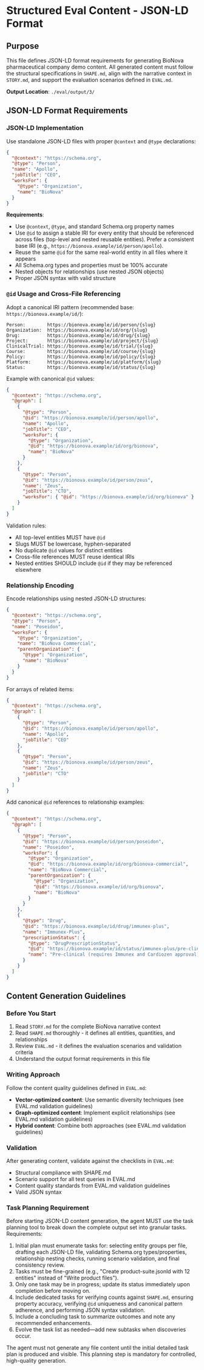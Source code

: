 # Structured Eval Content - JSON-LD Format

## Purpose

This file defines JSON-LD format requirements for generating BioNova
pharmaceutical company demo content. All generated content must follow the
structural specifications in `SHAPE.md`, align with the narrative context in
`STORY.md`, and support the evaluation scenarios defined in `EVAL.md`.

**Output Location**: `./eval/output/3/`

## JSON-LD Format Requirements

### JSON-LD Implementation

Use standalone JSON-LD files with proper `@context` and `@type` declarations:

```json
{
  "@context": "https://schema.org",
  "@type": "Person",
  "name": "Apollo",
  "jobTitle": "CEO",
  "worksFor": {
    "@type": "Organization",
    "name": "BioNova"
  }
}
```

**Requirements**:

- Use `@context`, `@type`, and standard Schema.org property names
- Use `@id` to assign a stable IRI for every entity that should be referenced
  across files (top-level and nested reusable entities). Prefer a consistent
  base IRI (e.g., `https://bionova.example/id/person/apollo`).
- Reuse the same `@id` for the same real-world entity in all files where it
  appears
- All Schema.org types and properties must be 100% accurate
- Nested objects for relationships (use nested JSON objects)
- Proper JSON syntax with valid structure

### `@id` Usage and Cross-File Referencing

Adopt a canonical IRI pattern (recommended base: `https://bionova.example/id/`):

```text
Person:        https://bionova.example/id/person/{slug}
Organization:  https://bionova.example/id/org/{slug}
Drug:          https://bionova.example/id/drug/{slug}
Project:       https://bionova.example/id/project/{slug}
ClinicalTrial: https://bionova.example/id/trial/{slug}
Course:        https://bionova.example/id/course/{slug}
Policy:        https://bionova.example/id/policy/{slug}
Platform:      https://bionova.example/id/platform/{slug}
Status:        https://bionova.example/id/status/{slug}
```

Example with canonical `@id` values:

```json
{
  "@context": "https://schema.org",
  "@graph": [
    {
      "@type": "Person",
      "@id": "https://bionova.example/id/person/apollo",
      "name": "Apollo",
      "jobTitle": "CEO",
      "worksFor": {
        "@type": "Organization",
        "@id": "https://bionova.example/id/org/bionova",
        "name": "BioNova"
      }
    },
    {
      "@type": "Person",
      "@id": "https://bionova.example/id/person/zeus",
      "name": "Zeus",
      "jobTitle": "CTO",
      "worksFor": { "@id": "https://bionova.example/id/org/bionova" }
    }
  ]
}
```

Validation rules:

- All top-level entities MUST have `@id`
- Slugs MUST be lowercase, hyphen-separated
- No duplicate `@id` values for distinct entities
- Cross-file references MUST reuse identical IRIs
- Nested entities SHOULD include `@id` if they may be referenced elsewhere

### Relationship Encoding

Encode relationships using nested JSON-LD structures:

```json
{
  "@context": "https://schema.org",
  "@type": "Person",
  "name": "Poseidon",
  "worksFor": {
    "@type": "Organization",
    "name": "BioNova Commercial",
    "parentOrganization": {
      "@type": "Organization",
      "name": "BioNova"
    }
  }
}
```

For arrays of related items:

```json
{
  "@context": "https://schema.org",
  "@graph": [
    {
      "@type": "Person",
      "@id": "https://bionova.example/id/person/apollo",
      "name": "Apollo",
      "jobTitle": "CEO"
    },
    {
      "@type": "Person",
      "@id": "https://bionova.example/id/person/zeus",
      "name": "Zeus",
      "jobTitle": "CTO"
    }
  ]
}
```

Add canonical `@id` references to relationship examples:

```json
{
  "@context": "https://schema.org",
  "@graph": [
    {
      "@type": "Person",
      "@id": "https://bionova.example/id/person/poseidon",
      "name": "Poseidon",
      "worksFor": {
        "@type": "Organization",
        "@id": "https://bionova.example/id/org/bionova-commercial",
        "name": "BioNova Commercial",
        "parentOrganization": {
          "@type": "Organization",
          "@id": "https://bionova.example/id/org/bionova",
          "name": "BioNova"
        }
      }
    },
    {
      "@type": "Drug",
      "@id": "https://bionova.example/id/drug/immunex-plus",
      "name": "Immunex-Plus",
      "prescriptionStatus": {
        "@type": "DrugPrescriptionStatus",
        "@id": "https://bionova.example/id/status/immunex-plus/pre-clinical",
        "name": "Pre-clinical (requires Immunex and Cardiozen approval)"
      }
    }
  ]
}
```

## Content Generation Guidelines

### Before You Start

1. Read `STORY.md` for the complete BioNova narrative context
2. Read `SHAPE.md` thoroughly - it defines all entities, quantities, and
   relationships
3. Review `EVAL.md` - it defines the evaluation scenarios and validation
   criteria
4. Understand the output format requirements in this file

### Writing Approach

Follow the content quality guidelines defined in `EVAL.md`:

- **Vector-optimized content**: Use semantic diversity techniques (see EVAL.md
  validation guidelines)
- **Graph-optimized content**: Implement explicit relationships (see EVAL.md
  validation guidelines)
- **Hybrid content**: Combine both approaches (see EVAL.md validation
  guidelines)

### Validation

After generating content, validate against the checklists in `EVAL.md`:

- Structural compliance with SHAPE.md
- Scenario support for all test queries in EVAL.md
- Content quality standards from EVAL.md validation guidelines
- Valid JSON syntax

### Task Planning Requirement

Before starting JSON-LD content generation, the agent MUST use the task planning
tool to break down the complete output set into granular tasks. Requirements:

1. Initial plan must enumerate tasks for: selecting entity groups per file,
   drafting each JSON-LD file, validating Schema.org types/properties,
   relationship nesting checks, running scenario validation, and final
   consistency review.
2. Tasks must be fine-grained (e.g., "Create product-suite.jsonld with 12
   entities" instead of "Write product files").
3. Only one task may be in progress; update its status immediately upon
   completion before moving on.
4. Include dedicated tasks for verifying counts against `SHAPE.md`, ensuring
   property accuracy, verifying `@id` uniqueness and canonical pattern
   adherence, and performing JSON syntax validation.
5. Include a concluding task to summarize outcomes and note any recommended
   enhancements.
6. Evolve the task list as needed—add new subtasks when discoveries occur.

The agent must not generate any file content until the initial detailed task
plan is produced and visible. This planning step is mandatory for controlled,
high-quality generation.
